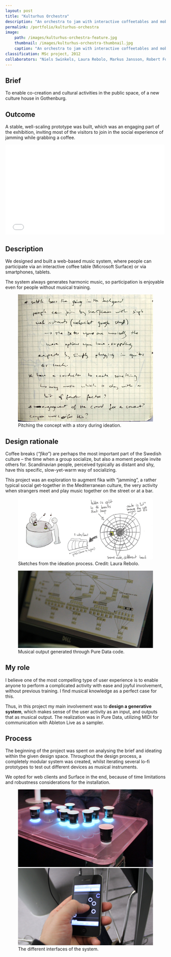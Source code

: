 ```yaml
---
layout: post
title: "Kulturhus Orchestra"
description: "An orchestra to jam with interactive coffeetables and mobile devices."
permalink: /portfolio/kulturhus-orchestra
image:
    path: /images/kulturhus-orchestra-feature.jpg
    thumbnail: /images/kulturhus-orchestra-thumbnail.jpg
    caption: "An orchestra to jam with interactive coffeetables and mobile devices. Photo by Peter Kun"
classification: MSc project, 2012
collaborators: "Niels Swinkels, Laura Rebolo, Markus Jansson, Robert Fohlin"
---
```


<!-- ---
layout: post
title: "Kulturhus Orchestra"
description: "An orchestra to jam with interactive coffeetables and mobile devices."
category: portfolio
tags: [installation, interaction design, generative music]
image:
  feature: kulturhus-orchestra-feature.jpg
  homepage: kulturhus-orchestra-thumbnail.jpg
homepage: true
comments: false
collaborators: "Niels Swinkels, Laura Rebolo, Markus Jansson, Robert Fohlin"
--- -->

## Brief
To enable co-creation and cultural activities in the public space, of a new culture house in Gothenburg.

## Outcome
A stable, well-scaling prototype was built, which was an engaging part of the exhibition, inviting most of the visitors to join in the social experience of jamming while grabbing a coffee.

<iframe src="//player.vimeo.com/video/68182156" width="500" height="281" frameborder="0" webkitallowfullscreen mozallowfullscreen allowfullscreen></iframe>

## Description
We designed and built a web-based music system, where people can participate via an interactive coffee table (Microsoft Surface) or via smartphones, tablets.

The system always generates harmonic music, so participation is enjoyable even for people without musical training.

<figure>
	<a href="/images/kulturhus-orchestra-story-sketch.jpg"><img src="/images/kulturhus-orchestra-story-sketch.jpg"></a><figcaption>Pitching the concept with a story during ideation.</figcaption>
</figure>

## Design rationale
Coffee breaks (*“fika”*) are perhaps the most important part of the Swedish culture – the time when a group socialize, but also a moment people invite others for. Scandinavian people, perceived typically as distant and shy, have this specific, slow-yet-warm way of socializing.

This project was an exploration to augment fika with “jamming”, a rather typical social get-together in the Mediterranean culture, the very activity when strangers meet and play music together on the street or at a bar.

<figure>
	<a href="/images/kulturhus-sketch.jpg"><img src="/images/kulturhus-sketch.jpg"></a><figcaption>Sketches from the ideation process. Credit: Laura Rebolo.</figcaption>
</figure>

<figure>
	<a href="/images/kulturhus-puredata.jpg"><img src="/images/kulturhus-puredata.jpg"></a><figcaption>Musical output generated through Pure Data code.</figcaption>
</figure>

## My role
I believe one of the most compelling type of user experience is to enable anyone to perform a complicated activity with ease and joyful involvement, without previous training. I find musical knowledge as a perfect case for this.

Thus, in this project my main involvement was to **design a generative system**, which makes sense of the user activity as an input, and outputs that as musical output. The realization was in Pure Data, utilizing MIDI for communication with Ableton Live as a sampler.

## Process
The beginning of the project was spent on analysing the brief and ideating within the given design space.
Throughout the design process, a completely modular system was created, whilst iterating several lo-fi prototypes to test out different devices as musical instruments.

We opted for web clients and Surface in the end, because of time limitations and robustness considerations for the installation.

<figure class="half">
	<a href="/images/kulturhus-surface.jpg"><img src="/images/kulturhus-surface.jpg"></a>
	<a href="/images/kulturhus-mobile.jpg"><img src="/images/kulturhus-mobile.jpg"></a>
	<figcaption>The different interfaces of the system.</figcaption>
</figure>
